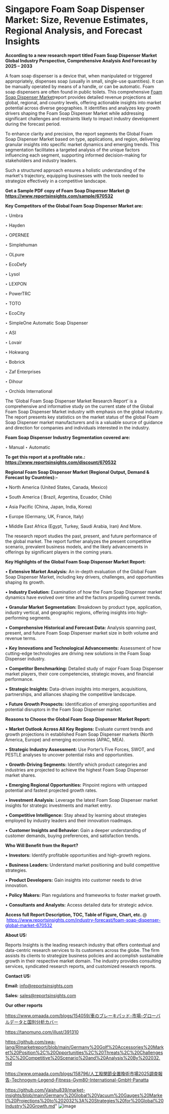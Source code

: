 # Singapore Foam Soap Dispenser Market: Size, Revenue Estimates, Regional Analysis, and Forecast Insights

<strong>According to a new research report titled Foam Soap Dispenser Market Global Industry Perspective, Comprehensive Analysis And Forecast by 2025 – 2033</strong>

A foam soap dispenser is a device that, when manipulated or triggered appropriately, dispenses soap (usually in small, single-use quantities). It can be manually operated by means of a handle, or can be automatic. Foam soap dispensers are often found in public toilets. This comprehensive <a href=https://www.reportsinsights.com/sample/670532>Foam Soap Dispenser Market</a>report provides detailed revenue projections at global, regional, and country levels, offering actionable insights into market potential across diverse geographies. It identifies and analyzes key growth drivers shaping the Foam Soap Dispenser Market while addressing significant challenges and restraints likely to impact industry development during the forecast period.

To enhance clarity and precision, the report segments the Global Foam Soap Dispenser Market based on type, applications, and region, delivering granular insights into specific market dynamics and emerging trends. This segmentation facilitates a targeted analysis of the unique factors influencing each segment, supporting informed decision-making for stakeholders and industry leaders.

Such a structured approach ensures a holistic understanding of the market's trajectory, equipping businesses with the tools needed to strategize effectively in a competitive landscape.

<strong>Get a Sample PDF copy of Foam Soap Dispenser Market </strong><strong>@<a href=https://www.reportsinsights.com/sample/670532 style=color:#0000ff;> https://www.reportsinsights.com/sample/670532</a></strong></font>

<strong>Key Competitors of the Global Foam Soap Dispenser Market are:</strong>

‣ Umbra

‣ Hayden

‣ OPERNEE

‣ Simplehuman

‣ OLpure

‣ EcoDefy

‣ Lysol

‣ LEXPON

‣ PowerTRC

‣ TOTO

‣ EcoCity

‣ SimpleOne Automatic Soap Dispenser

‣ ASI

‣ Lovair

‣ Hokwang

‣ Bobrick

‣ Zaf Enterprises

‣ Dihour

‣ Orchids International

The ‘Global Foam Soap Dispenser Market Research Report’ is a comprehensive and informative study on the current state of the Global Foam Soap Dispenser Market industry with emphasis on the global industry. The report presents key statistics on the market status of the global Foam Soap Dispenser market manufacturers and is a valuable source of guidance and direction for companies and individuals interested in the industry.

<strong>Foam Soap Dispenser Industry Segmentation covered are:</strong>

‣ Manual
‣ Automatic

<strong>To get this report at a profitable rate.: <a href=https://www.reportsinsights.com/discount/670532 style=color:#0000ff;>https://www.reportsinsights.com/discount/670532</a></strong></font>

<strong>Regional Foam Soap Dispenser Market (Regional Output, Demand &amp; Forecast by Countries):-</strong>

• North America (United States, Canada, Mexico)

• South America ( Brazil, Argentina, Ecuador, Chile)

• Asia Pacific (China, Japan, India, Korea)

• Europe (Germany, UK, France, Italy)

• Middle East Africa (Egypt, Turkey, Saudi Arabia, Iran) And More.

The research report studies the past, present, and future performance of the global market. The report further analyzes the present competitive scenario, prevalent business models, and the likely advancements in offerings by significant players in the coming years.

<strong>Key Highlights of the Global Foam Soap Dispenser Market Report:</strong>

• <strong>Extensive Market Analysis:</strong> An in-depth evaluation of the Global Foam Soap Dispenser Market, including key drivers, challenges, and opportunities shaping its growth.

• <strong>Industry Evolution:</strong> Examination of how the Foam Soap Dispenser market dynamics have evolved over time and the factors propelling current trends.

• <strong>Granular Market Segmentation:</strong> Breakdown by product type, application, industry vertical, and geographic regions, offering insights into high-performing segments.

• <strong>Comprehensive Historical and Forecast Data:</strong> Analysis spanning past, present, and future Foam Soap Dispenser market size in both volume and revenue terms.

• <strong>Key Innovations and Technological Advancements:</strong> Assessment of how cutting-edge technologies are driving new solutions in the Foam Soap Dispenser industry.

• <strong>Competitor Benchmarking:</strong> Detailed study of major Foam Soap Dispenser market players, their core competencies, strategic moves, and financial performance.

• <strong>Strategic Insights:</strong> Data-driven insights into mergers, acquisitions, partnerships, and alliances shaping the competitive landscape.

• <strong>Future Growth Prospects:</strong> Identification of emerging opportunities and potential disruptors in the Foam Soap Dispenser market.

<strong>Reasons to Choose the Global Foam Soap Dispenser Market Report:</strong>

• <strong>Market Outlook Across All Key Regions:</strong> Evaluate current trends and growth projections in established Foam Soap Dispenser markets (North America, Europe) and emerging economies (APAC, MEA).

• <strong>Strategic Industry Assessment:</strong> Use Porter’s Five Forces, SWOT, and PESTLE analyses to uncover potential risks and opportunities.

• <strong>Growth-Driving Segments:</strong> Identify which product categories and industries are projected to achieve the highest Foam Soap Dispenser market shares.

• <strong>Emerging Regional Opportunities:</strong> Pinpoint regions with untapped potential and fastest projected growth rates.

• <strong>Investment Analysis:</strong> Leverage the latest Foam Soap Dispenser market insights for strategic investments and market entry.

• <strong>Competitive Intelligence:</strong> Stay ahead by learning about strategies employed by industry leaders and their innovation roadmaps.

• <strong>Customer Insights and Behavior:</strong> Gain a deeper understanding of customer demands, buying preferences, and satisfaction trends.

<strong>Who Will Benefit from the Report?</strong>

• <strong>Investors:</strong> Identify profitable opportunities and high-growth regions.

• <strong>Business Leaders:</strong> Understand market positioning and build competitive strategies.

• <strong>Product Developers:</strong> Gain insights into customer needs to drive innovation.

• <strong>Policy Makers:</strong> Plan regulations and frameworks to foster market growth.

• <strong>Consultants and Analysts:</strong> Access detailed data for strategic advice.
</ul>
<strong>Access full Report Description, TOC, Table of Figure, Chart, etc. </strong>@  <a href=https://www.reportsinsights.com/industry-forecast/foam-soap-dispenser-global-market-670532 style=color:#0000ff;>https://www.reportsinsights.com/industry-forecast/foam-soap-dispenser-global-market-670532</a></font>

<strong><strong>About US</strong>:</strong>

Reports Insights is the leading research industry that offers contextual and data-centric research services to its customers across the globe. The firm assists its clients to strategize business policies and accomplish sustainable growth in their respective market domain. The industry provides consulting services, syndicated research reports, and customized research reports.

<strong>Contact US:</strong>

<p class=""""><b>Email:</b> <a href=mailto:info@reportsinsights.com>info@reportsinsights.com</a></p>
<p class=""""><b>Sales:</b> <a href=mailto:sales@reportsinsights.com>sales@reportsinsights.com</a></p>

<strong>Our other reports</strong>

<a href=https://www.omaada.com/blogs/154059/車のブレーキパッド-市場-グローバルデータと国別分析カバー>https://www.omaada.com/blogs/154059/車のブレーキパッド-市場-グローバルデータと国別分析カバー</a>

<a href=https://tanomuno.com/illust/391310>https://tanomuno.com/illust/391310</a>

<a href=https://github.com/swa-lang/RImarketreport/blob/main/Germany%20Golf%20Accessories%20Market%20Position%2C%20Opportunities%2C%20Threats%2C%20Challenges%2C%20Competitive%20Scenario%20and%20Analysis%20By%202032.md>https://github.com/swa-lang/RImarketreport/blob/main/Germany%20Golf%20Accessories%20Market%20Position%2C%20Opportunities%2C%20Threats%2C%20Challenges%2C%20Competitive%20Scenario%20and%20Analysis%20By%202032.md</a>

<a href=https://www.omaada.com/blogs/158796/人工股関節全置換術市場2025調査報告-Technogym-Legend-Fitness-Gym80-International-GmbH-Panatta>https://www.omaada.com/blogs/158796/人工股関節全置換術市場2025調査報告-Technogym-Legend-Fitness-Gym80-International-GmbH-Panatta</a>

<a href=https://github.com/Vaishu839/market-insights/blob/main/Germany%20Global%20Vacuum%20Gauges%20Market%20Projections%20to%202032%3A%20Strategies%20for%20Global%20Industry%20Growth.md>https://github.com/Vaishu839/market-insights/blob/main/Germany%20Global%20Vacuum%20Gauges%20Market%20Projections%20to%202032%3A%20Strategies%20for%20Global%20Industry%20Growth.md</a>"
![image](https://github.com/user-attachments/assets/ed0e6116-9080-496d-933d-cdc0fabccdba)
